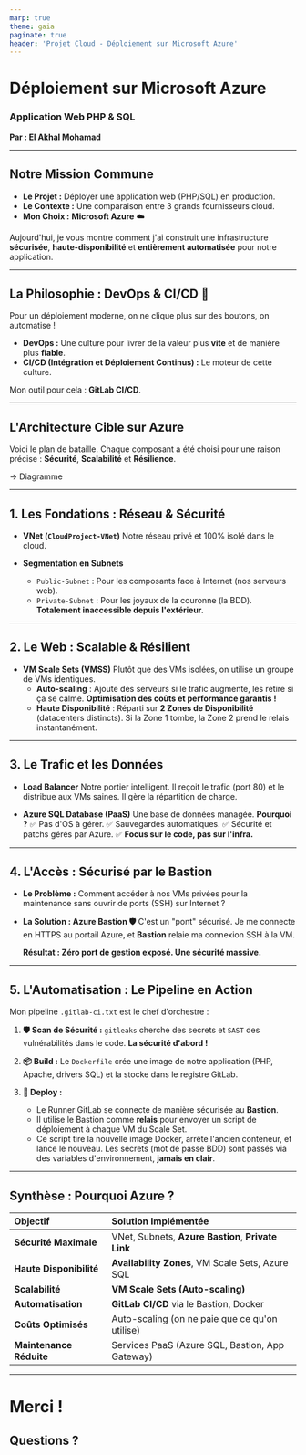 ```yaml
---
marp: true
theme: gaia
paginate: true
header: 'Projet Cloud - Déploiement sur Microsoft Azure'
---
```


<!-- 
Marp est un outil génial pour créer des présentations à partir de Markdown.
Ce template utilise le thème "gaia" pour un look pro et moderne.
Les classes "lead" et "invert" sont utilisées pour les slides d'impact (titre, conclusion).
La magie opère avec `![bg left:50%](image.png)` qui crée une vue en deux colonnes avec le diagramme à gauche, parfait pour expliquer l'architecture !
-->

<!-- _class: lead invert -->
<!-- Diapositive Titre -->

# **Déploiement sur Microsoft Azure**
### Application Web PHP & SQL

**Par : El Akhal Mohamad**

---

<!-- Diapositive d'Introduction -->

## **Notre Mission Commune**

*   **Le Projet :** Déployer une application web (PHP/SQL) en production.
*   **Le Contexte :** Une comparaison entre 3 grands fournisseurs cloud.
*   **Mon Choix :** **Microsoft Azure** ☁️

Aujourd'hui, je vous montre comment j'ai construit une infrastructure **sécurisée**, **haute-disponibilité** et **entièrement automatisée** pour notre application.

---

<!-- Diapositive DevOps & CI/CD -->

## **La Philosophie : DevOps & CI/CD 🚀**

Pour un déploiement moderne, on ne clique plus sur des boutons, on automatise !

*   **DevOps :** Une culture pour livrer de la valeur plus **vite** et de manière plus **fiable**.
*   **CI/CD (Intégration et Déploiement Continus) :** Le moteur de cette culture.

Mon outil pour cela : **GitLab CI/CD**.

---
<!-- _class: invert -->

## **L'Architecture Cible sur Azure**

Voici le plan de bataille. Chaque composant a été choisi pour une raison précise : **Sécurité**, **Scalabilité** et **Résilience**.

-> Diagramme

---
<!-- 
Maintenant, la section la plus importante.
On utilise la fonctionnalité de fond partiel de Marp.
L'image reste à gauche, et le texte à droite explique le composant.
C'est extrêmement pédagogique.
-->

## **1. Les Fondations : Réseau & Sécurité**

*   **VNet (`CloudProject-VNet`)**
    Notre réseau privé et 100% isolé dans le cloud.

*   **Segmentation en Subnets**
    *   `Public-Subnet` : Pour les composants face à Internet (nos serveurs web).
    *   `Private-Subnet` : Pour les joyaux de la couronne (la BDD). **Totalement inaccessible depuis l'extérieur.**

---

## **2. Le Web : Scalable & Résilient**

*   **VM Scale Sets (VMSS)**
    Plutôt que des VMs isolées, on utilise un groupe de VMs identiques.
    *   **Auto-scaling** : Ajoute des serveurs si le trafic augmente, les retire si ça se calme. **Optimisation des coûts et performance garantis !**
    *   **Haute Disponibilité** : Réparti sur **2 Zones de Disponibilité** (datacenters distincts). Si la Zone 1 tombe, la Zone 2 prend le relais instantanément.

---

## **3. Le Trafic et les Données**

*   **Load Balancer**
    Notre portier intelligent. Il reçoit le trafic (port 80) et le distribue aux VMs saines. Il gère la répartition de charge.

*   **Azure SQL Database (PaaS)**
    Une base de données managée. **Pourquoi ?**
    ✅ Pas d'OS à gérer.
    ✅ Sauvegardes automatiques.
    ✅ Sécurité et patchs gérés par Azure.
    ✅ **Focus sur le code, pas sur l'infra.**

---

## **4. L'Accès : Sécurisé par le Bastion**

*   **Le Problème :** Comment accéder à nos VMs privées pour la maintenance sans ouvrir de ports (SSH) sur Internet ?

*   **La Solution : Azure Bastion 🛡️**
    C'est un "pont" sécurisé. Je me connecte en HTTPS au portail Azure, et **Bastion** relaie ma connexion SSH à la VM.
    
    **Résultat : Zéro port de gestion exposé. Une sécurité massive.**

---

## **5. L'Automatisation : Le Pipeline en Action**

Mon pipeline `.gitlab-ci.txt` est le chef d'orchestre :

1.  **🛡️ Scan de Sécurité :** `gitleaks` cherche des secrets et `SAST` des vulnérabilités dans le code. **La sécurité d'abord !**

2.  **📦 Build :** Le `Dockerfile` crée une image de notre application (PHP, Apache, drivers SQL) et la stocke dans le registre GitLab.

3.  **🚀 Deploy :**
    *   Le Runner GitLab se connecte de manière sécurisée au **Bastion**.
    *   Il utilise le Bastion comme **relais** pour envoyer un script de déploiement à chaque VM du Scale Set.
    *   Ce script tire la nouvelle image Docker, arrête l'ancien conteneur, et lance le nouveau. Les secrets (mot de passe BDD) sont passés via des variables d'environnement, **jamais en clair**.

---

<!-- _class: invert -->

## **Synthèse : Pourquoi Azure ?**

| Objectif | Solution Implémentée |
| :--- | :--- |
| **Sécurité Maximale** | VNet, Subnets, **Azure Bastion**, **Private Link** |
| **Haute Disponibilité**| **Availability Zones**, VM Scale Sets, Azure SQL |
| **Scalabilité** | **VM Scale Sets (Auto-scaling)** |
| **Automatisation** | **GitLab CI/CD** via le Bastion, Docker |
| **Coûts Optimisés** | Auto-scaling (on ne paie que ce qu'on utilise) |
| **Maintenance Réduite**| Services PaaS (Azure SQL, Bastion, App Gateway) |

---

<!-- _class: lead invert -->

# **Merci !**

## Questions ?